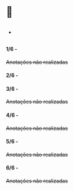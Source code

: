 # 🎯 <u></u>
* ## 

#### 1/6 - 

~~Anotações não realizadas~~

#### 2/6 - 

#### 3/6 - 

~~Anotações não realizadas~~

#### 4/6 - 

~~Anotações não realizadas~~

#### 5/6 - 

~~Anotações não realizadas~~

#### 6/6 - 

~~Anotações não realizadas~~
